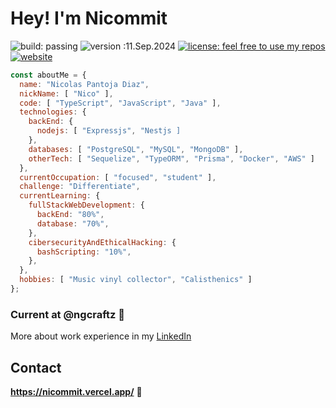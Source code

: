 # Hey! I'm Nicommit
![build: passing](https://img.shields.io/badge/build-passing-success) ![version :11.Sep.2024](https://img.shields.io/badge/version-11.Sep.2024-informational) [![license: feel free to use my repos](https://img.shields.io/badge/license-feel%20free%20to%20use%20my%20repos-success)](https://github.com/niccommit) [![website](https://img.shields.io/badge/website-informational)](https://nicommit.vercel.app)

```js
const aboutMe = {
  name: "Nicolas Pantoja Diaz",
  nickName: [ "Nico" ],
  code: [ "TypeScript", "JavaScript", "Java" ],
  technologies: {
    backEnd: {
      nodejs: [ "Expressjs", "Nestjs ]
    },
    databases: [ "PostgreSQL", "MySQL", "MongoDB" ],  
    otherTech: [ "Sequelize", "TypeORM", "Prisma", "Docker", "AWS" ]
  },
  currentOccupation: [ "focused", "student" ],
  challenge: "Differentiate",
  currentLearning: {
    fullStackWebDevelopment: {
      backEnd: "80%",
      database: "70%",
    },
    cibersecurityAndEthicalHacking: {
      bashScripting: "10%",
    },
  },
  hobbies: [ "Music vinyl collector", "Calisthenics" ]
};
```

### Current at @ngcraftz 👔

More about work experience in my [LinkedIn](https://www.linkedin.com/in/nicopantojadiaz/)

## Contact
**https://nicommit.vercel.app/** 🚡
